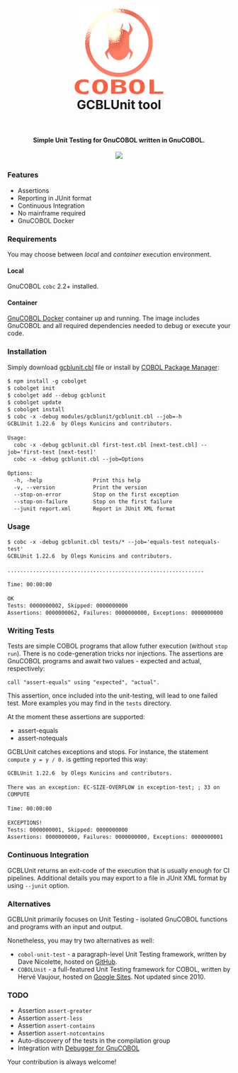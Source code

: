 <h1 align="center">
  <br>
    <img src="https://github.com/OlegKunitsyn/gcblunit/blob/master/icon.png?raw=true" alt="logo" width="200">
  <br>
  GCBLUnit tool
  <br>
  <br>
</h1>

<h4 align="center">Simple Unit Testing for GnuCOBOL written in GnuCOBOL.</h4>

<p align="center">
  <img src="https://github.com/OlegKunitsyn/gcblunit/workflows/ci/badge.svg?branch=master" />
</p>

### Features
* Assertions
* Reporting in JUnit format
* Continuous Integration
* No mainframe required
* GnuCOBOL Docker

### Requirements
You may choose between *local* and *container* execution environment.

#### Local
GnuCOBOL `cobc` 2.2+ installed.

#### Container
[GnuCOBOL Docker](https://hub.docker.com/repository/docker/olegkunitsyn/gnucobol) container up and running. 
The image includes GnuCOBOL and all required dependencies needed to debug or execute your code.

### Installation
Simply download [gcblunit.cbl](https://raw.githubusercontent.com/OlegKunitsyn/gcblunit/master/gcblunit.cbl) file or install by 
[COBOL Package Manager](https://github.com/OlegKunitsyn/cobolget):
```
$ npm install -g cobolget
$ cobolget init
$ cobolget add --debug gcblunit
$ cobolget update
$ cobolget install
$ cobc -x -debug modules/gcblunit/gcblunit.cbl --job=-h
GCBLUnit 1.22.6  by Olegs Kunicins and contributors.

Usage:      
  cobc -x -debug gcblunit.cbl first-test.cbl [next-test.cbl] --job='first-test [next-test]'         
  cobc -x -debug gcblunit.cbl --job=Options                                     

Options:                                                                        
  -h, -help                Print this help
  -v, --version            Print the version
  --stop-on-error          Stop on the first exception
  --stop-on-failure        Stop on the first failure
  --junit report.xml       Report in JUnit XML format
```

### Usage
```
$ cobc -x -debug gcblunit.cbl tests/* --job='equals-test notequals-test'
GCBLUnit 1.22.6  by Olegs Kunicins and contributors.

..............................................................

Time: 00:00:00

OK
Tests: 0000000002, Skipped: 0000000000
Assertions: 0000000062, Failures: 0000000000, Exceptions: 0000000000                                  
```

### Writing Tests
Tests are simple COBOL programs that allow futher execution (without `stop run`). There is no code-generation tricks nor injections.
The assertions are GnuCOBOL programs and await two values - expected and actual, respectively:

```
call "assert-equals" using "expected", "actual".                                
```

This assertion, once included into the unit-testing, will lead to one failed test. More examples you may find in the `tests` directory.

At the moment these assertions are supported:
 - assert-equals
 - assert-notequals

 GCBLUnit catches exceptions and stops. For instance, the statement `compute y = y / 0.` is getting reported this way: 
 
```
GCBLUnit 1.22.6  by Olegs Kunicins and contributors.

There was an exception: EC-SIZE-OVERFLOW in exception-test; ; 33 on COMPUTE                        

Time: 00:00:00

EXCEPTIONS!
Tests: 0000000001, Skipped: 0000000000
Assertions: 0000000000, Failures: 0000000000, Exceptions: 0000000001                       
```

### Continuous Integration
GCBLUnit returns an exit-code of the execution that is usually enough for CI pipelines.
Additional details you may export to a file in JUnit XML format by using `--junit` option.

### Alternatives
GCBLUnit primarily focuses on Unit Testing - isolated GnuCOBOL functions and programs with an input and output.

Nonetheless, you may try two alternatives as well:
 - `cobol-unit-test` - a paragraph-level Unit Testing framework, written by Dave Nicolette, hosted on [GitHub](https://github.com/neopragma/cobol-unit-test/wiki).
 - `COBOLUnit` - a full-featured Unit Testing framework for COBOL, written by Hervé Vaujour, hosted on [Google Sites](https://sites.google.com/site/cobolunit/). Not updated since 2010.

### TODO
 - Assertion `assert-greater`
 - Assertion `assert-less`
 - Assertion `assert-contains`
 - Assertion `assert-notcontains`
 - Auto-discovery of the tests in the compilation group
 - Integration with [Debugger for GnuCOBOL](https://github.com/OlegKunitsyn/gnucobol-debug) 

Your contribution is always welcome!
